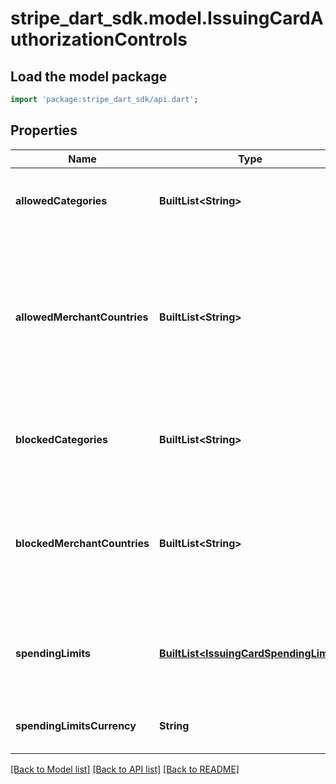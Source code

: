# stripe_dart_sdk.model.IssuingCardAuthorizationControls

## Load the model package
```dart
import 'package:stripe_dart_sdk/api.dart';
```

## Properties
Name | Type | Description | Notes
------------ | ------------- | ------------- | -------------
**allowedCategories** | **BuiltList&lt;String&gt;** | Array of strings containing [categories](https://stripe.com/docs/api#issuing_authorization_object-merchant_data-category) of authorizations to allow. All other categories will be blocked. Cannot be set with `blocked_categories`. | [optional] 
**allowedMerchantCountries** | **BuiltList&lt;String&gt;** | Array of strings containing representing countries from which authorizations will be allowed. Authorizations from merchants in all other countries will be declined. Country codes should be ISO 3166 alpha-2 country codes (e.g. `US`). Cannot be set with `blocked_merchant_countries`. Provide an empty value to unset this control. | [optional] 
**blockedCategories** | **BuiltList&lt;String&gt;** | Array of strings containing [categories](https://stripe.com/docs/api#issuing_authorization_object-merchant_data-category) of authorizations to decline. All other categories will be allowed. Cannot be set with `allowed_categories`. | [optional] 
**blockedMerchantCountries** | **BuiltList&lt;String&gt;** | Array of strings containing representing countries from which authorizations will be declined. Country codes should be ISO 3166 alpha-2 country codes (e.g. `US`). Cannot be set with `allowed_merchant_countries`. Provide an empty value to unset this control. | [optional] 
**spendingLimits** | [**BuiltList&lt;IssuingCardSpendingLimit&gt;**](IssuingCardSpendingLimit.md) | Limit spending with amount-based rules that apply across any cards this card replaced (i.e., its `replacement_for` card and _that_ card's `replacement_for` card, up the chain). | [optional] 
**spendingLimitsCurrency** | **String** | Currency of the amounts within `spending_limits`. Always the same as the currency of the card. | [optional] 

[[Back to Model list]](../README.md#documentation-for-models) [[Back to API list]](../README.md#documentation-for-api-endpoints) [[Back to README]](../README.md)



